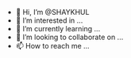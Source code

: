 - 👋 Hi, I’m @SHAYKHUL
- 👀 I’m interested in ...
- 🌱 I’m currently learning ...
- 💞️ I’m looking to collaborate on ...
- 📫 How to reach me ...

<!---
SHAYKHUL/SHAYKHUL is a ✨ special ✨ repository because its `README.md` (this file) appears on your GitHub profile.
You can click the Preview link to take a look at your changes.
--->
